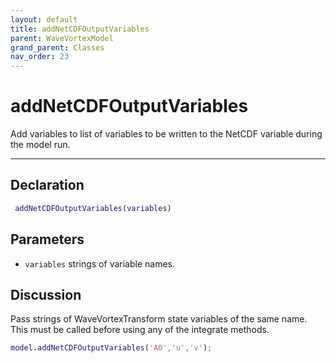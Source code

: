 ```yaml
---
layout: default
title: addNetCDFOutputVariables
parent: WaveVortexModel
grand_parent: Classes
nav_order: 23
---
```


#  addNetCDFOutputVariables

Add variables to list of variables to be written to the NetCDF variable during the model run.


---

## Declaration
```matlab
 addNetCDFOutputVariables(variables)
```
## Parameters
+ `variables`  strings of variable names.

## Discussion

       
  Pass strings of WaveVortexTransform state variables of the
  same name. This must be called before using any of the
  integrate methods.
 
  ```matlab
  model.addNetCDFOutputVariables('A0','u','v');
  ```
